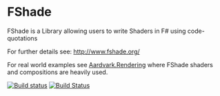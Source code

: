 # FShade
FShade is a Library allowing users to write Shaders in F# using code-quotations
 
For further details see:
http://www.fshade.org/

For real world examples see [Aardvark.Rendering](https://github.com/aardvark-platform/aardvark.rendering/tree/master/src/Aardvark.Base.Rendering/DefaultSurfaces) where FShade shaders and compositions are heavily used.

[![Build status](https://ci.appveyor.com/api/projects/status/h24wxqq5leamoevr/branch/master?svg=true)](https://ci.appveyor.com/project/krauthaufen/fshade/branch/master) [![Build Status](https://travis-ci.org/krauthaufen/FShade.svg?branch=master)](https://travis-ci.org/krauthaufen/FShade)


